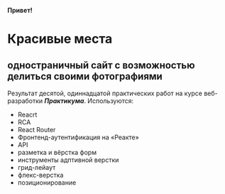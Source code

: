 **Привет!**


# Красивые места
## одностраничный сайт с возможностью делиться своими фотографиями

Результат десятой, одиннадцатой практических работ на курсе веб-разработки **_Практикума_**. Используются:

* Reacrt
* RCA
* React Router
* Фронтенд-аутентификация на «Реакте»
* API
* разметка и вёрстка форм
* инструменты адптивной верстки
* грид-лейаут
* флекс-верстка
* позиционирование